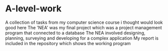 # A-level-work
A collection of tasks from my computer science course i thought would look good here
The 'NEA' was my final project which was a project management program that connected to a database
The NEA involved designing, planning, surveying and developing for a complex application
My report is included in the repository which shows the working program
